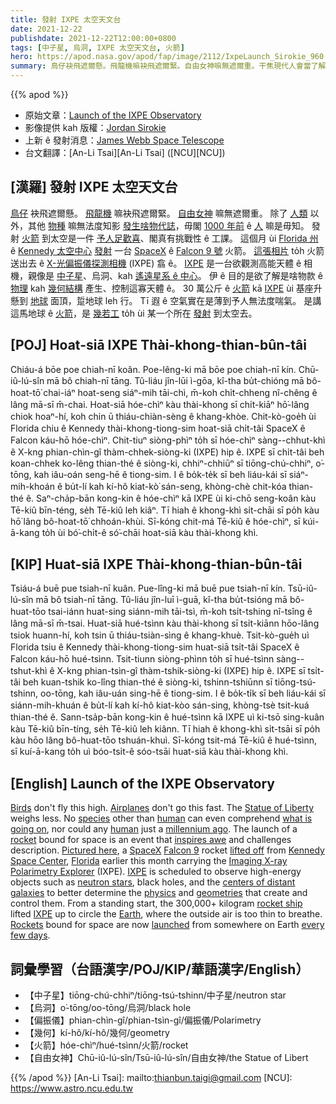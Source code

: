 ```yaml
---
title: 發射 IXPE 太空天文台
date: 2021-12-22
publishdate: 2021-12-22T12:00:00+0800
tags: [中子星, 烏洞, IXPE 太空天文台, 火箭]
hero: https://apod.nasa.gov/apod/fap/image/2112/IxpeLaunch_Sirokie_960.jpg
summary: 鳥仔袂飛遮爾懸。飛龍機嘛袂飛遮爾緊。自由女神嘛無遮爾重。干焦現代人會當了解發生啥物代誌，1000 年前 ê 人嘛是毋知。
---
```


{{% apod %}}

- 原始文章：[Launch of the IXPE Observatory](https://apod.nasa.gov/apod/ap211222.html)
- 影像提供 kah 版權：[Jordan Sirokie](https://www.instagram.com/sir_oki/)
- 上新 ê 發射消息：[James Webb Space Telescope](https://www.nasa.gov/feature/james-webb-space-telescope-launch-update)
- 台文翻譯：[An-Li Tsai][An-Li Tsai] ([NCU][NCU])

## [漢羅] 發射 IXPE 太空天文台
[鳥仔][Birds] 袂飛遮爾懸。
[飛龍機][Airplanes] 嘛袂飛遮爾緊。
[自由女神][Statue of Liberty] 嘛無遮爾重。
除了 [人類][human 1] 以外，其他 [物種][species] 嘛無法度知影 [發生啥物代誌][what is going on]，毋閣 [1000 年前][millennium ago] ê [人][human 2] 嘛是毋知。
發射 [火箭][rocket] 到太空是一件 [予人足歡喜][inspires awe]、閣真有挑戰性 ê 工課。
這個月 ùi [Florida 州][Florida] ê [Kennedy 太空中心][Kennedy Space Center] [發射][lifted off] 一台 [SpaceX][SpaceX] ê [Falcon 9 號][Falcon 9] 火箭。
[這張相片][Pictured here] to̍h 火箭送出去 ê [X-光偏振儀探測相機][Imaging X-ray Polarimetry Explorer] (IXPE) 翕 ê。
[IXPE][IXPE 1] 是一台欲觀測高能天體 ê 相機，親像是 [中子星][neutron stars]、烏洞、kah [遙遠星系 ê 中心][centers of distant galaxies]。
伊 ê 目的是欲了解是啥物款 ê [物理][physics] kah [幾何結構][geometries] 產生、控制這寡天體 ê。
30 萬公斤 ê [火箭][Rockets] kā [IXPE][IXPE 2] ùi 基座升懸到 [地球][Earth] 面頂，踅地球 leh 行。
Tī 遐 ê 空氣實在是薄到予人無法度喘氣。
是講這馬地球 ê [火箭][rocket ship]，是 [幾若工][every few days] to̍h ùi 某一个所在 [發射][launched t] 到太空去。

## [POJ] Hoat-siā IXPE Thài-khong-thian-bûn-tâi
Chiáu-á bōe poe chiah-nī koân.
Poe-lêng-ki mā bōe poe chiah-nī kín.
Chū-iû-lú-sîn mā bô chiah-nī tāng.
Tû-liáu jîn-lūi ì-gōa, kî-tha bu̍t-chióng mā bô-hoat-tō͘ chai-iáⁿ hoat-seng siáⁿ-mih tāi-chì, m̄-koh chi̍t-chheng nî-chêng ê lâng mā-sī m̄-chai.
Hoat-siā hóe-chìⁿ kàu thài-khong sī chi̍t-kiāⁿ hō͘-lâng chiok hoaⁿ-hí, koh chin ū thiáu-chiàn-sèng ê khang-khòe.
Chit-kò-goe̍h ùi Florida chiu ê Kennedy thài-khong-tiong-sim hoat-siā chi̍t-tâi SpaceX ê Falcon káu-hō hóe-chìⁿ.
Chit-tiuⁿ siòng-phìⁿ to̍h sī hóe-chìⁿ sàng--chhut-khì ê X-kng phian-chìn-gî thàm-chhek-siòng-ki (IXPE) hip ê.
IXPE sī chi̍t-tâi beh koan-chhek ko-lêng thian-thé ê siòng-ki, chhiⁿ-chhiūⁿ sī tiōng-chú-chhiⁿ, o͘-tōng, kah iâu-oán seng-hē ê tiong-sim.
I ê bo̍k-te̍k sī beh liáu-kái sī siáⁿ-mih-khoán ê bu̍t-lí kah kí-hô kiat-kò͘ sán-seng, khòng-chè chit-kóa thian-thé ê.
Saⁿ-cha̍p-bān kong-kin ê hóe-chìⁿ kā IXPE ùi ki-chō seng-koân kàu Tē-kiû bīn-téng, se̍h Tē-kiû leh kiâⁿ.
Tī hiah ê khong-khì si̍t-chāi sī po̍h kàu hō͘ lâng bô-hoat-tō͘ chhoán-khùi.
Sī-kóng chit-má Tē-kiû ê hóe-chìⁿ, sī kúi-ā-kang to̍h ùi bó͘-chi̍t-ê só͘-chāi hoat-siā kàu thài-khong khì.


## [KIP] Huat-siā IXPE Thài-khong-thian-bûn-tâi
Tsiáu-á buē pue tsiah-nī kuân.
Pue-lîng-ki mā buē pue tsiah-nī kín.
Tsū-iû-lú-sîn mā bô tsiah-nī tāng.
Tû-liáu jîn-luī ì-guā, kî-tha bu̍t-tsióng mā bô-huat-tōo tsai-iánn huat-sing siánn-mih tāi-tsì, m̄-koh tsi̍t-tshing nî-tsîng ê lâng mā-sī m̄-tsai.
Huat-siā hué-tsìnn kàu thài-khong sī tsi̍t-kiānn hōo-lâng tsiok huann-hí, koh tsin ū thiáu-tsiàn-sìng ê khang-khuè.
Tsit-kò-gue̍h uì Florida tsiu ê Kennedy thài-khong-tiong-sim huat-siā tsi̍t-tâi SpaceX ê Falcon káu-hō hué-tsìnn.
Tsit-tiunn siòng-phìnn to̍h sī hué-tsìnn sàng--tshut-khì ê X-kng phian-tsìn-gî thàm-tshik-siòng-ki (IXPE) hip ê.
IXPE sī tsi̍t-tâi beh kuan-tshik ko-lîng thian-thé ê siòng-ki, tshinn-tshiūnn sī tiōng-tsú-tshinn, oo-tōng, kah iâu-uán sing-hē ê tiong-sim.
I ê bo̍k-ti̍k sī beh liáu-kái sī siánn-mih-khuán ê bu̍t-lí kah kí-hô kiat-kòo sán-sing, khòng-tsè tsit-kuá thian-thé ê.
Sann-tsa̍p-bān kong-kin ê hué-tsìnn kā IXPE uì ki-tsō sing-kuân kàu Tē-kiû bīn-tíng, se̍h Tē-kiû leh kiânn.
Tī hiah ê khong-khì si̍t-tsāi sī po̍h kàu hōo lâng bô-huat-tōo tshuán-khuì.
Sī-kóng tsit-má Tē-kiû ê hué-tsìnn, sī kuí-ā-kang to̍h uì bóo-tsi̍t-ê sóo-tsāi huat-siā kàu thài-khong khì.

## [English] Launch of the IXPE Observatory
[Birds][Birds] don't fly this high.
[Airplanes][Airplanes] don't go this fast.
The [Statue of Liberty][Statue of Liberty] weighs less.
No [species][species] other than [human][human 1] can even comprehend [what is going on][what is going on], nor could any [human][human 2] just a [millennium ago][millennium ago].
The launch of a [rocket][rocket] bound for space is an event that [inspires awe][inspires awe] and challenges description.
[Pictured here][Pictured here], a [SpaceX][SpaceX] [Falcon 9][Falcon 9] rocket [lifted off][lifted off] from [Kennedy Space Center][Kennedy Space Center], [Florida][Florida] earlier this month carrying the [Imaging X-ray Polarimetry Explorer][Imaging X-ray Polarimetry Explorer] (IXPE).
[IXPE][IXPE 1] is scheduled to observe high-energy objects such as [neutron stars][neutron stars], black holes, and the [centers of distant galaxies][centers of distant galaxies] to better determine the [physics][physics] and [geometries][geometries] that create and control them.
From a standing start, the 300,000+ kilogram [rocket ship][rocket ship] lifted [IXPE][IXPE 2] up to circle the [Earth][Earth], where the outside air is too thin to breathe.
[Rockets][Rockets] bound for space are now [launched][launched e] from somewhere on Earth [every few days][every few days].


## 詞彙學習（台語漢字/POJ/KIP/華語漢字/English）
- 【中子星】tiōng-chú-chhiⁿ/tiōng-tsú-tshinn/中子星/neutron star
- 【烏洞】o͘-tōng/oo-tōng/烏洞/black hole
- 【偏振儀】phian-chìn-gî/phian-tsìn-gî/偏振儀/Polarimetry
- 【幾何】kí-hô/kí-hô/幾何/geometry
- 【火箭】hóe-chìⁿ/hué-tsìnn/火箭/rocket
- 【自由女神】Chū-iû-lú-sîn/Tsū-iû-lú-sîn/自由女神/the Statue of Libert


{{% /apod %}}
[An-Li Tsai]: mailto:thianbun.taigi@gmail.com
[NCU]: https://www.astro.ncu.edu.tw

[copyright]: https://apod.nasa.gov/apod/fap/lib/about_apod.html#srapply

[Birds]:https://www.pbs.org/lifeofbirds/
[Airplanes]:https://www.grc.nasa.gov/www/k-12/UEET/StudentSite/airplanes.html
[Statue of Liberty]:http://www.nps.gov/stli/
[species]:https://en.wikipedia.org/wiki/Species
[human 1]:https://apod.nasa.gov/apod/ap190818.html
[what is going on]:http://www.dumpaday.com/wp-content/uploads/2014/04/scary-pictures-22.jpg
[human 2]:https://www.nlm.nih.gov/research/visible/photos.html
[millennium ago]:https://apod.nasa.gov/apod/ap010101.html
[rocket]:https://www.grc.nasa.gov/WWW/K-12/TRC/Rockets/history_of_rockets.html
[inspires awe]:https://apod.nasa.gov/apod/ap161017.html
[Pictured here]:https://www.instagram.com/p/CXQrQ28Oo6_/
[SpaceX]:https://www.spacex.com/
[Falcon 9]:https://www.spacex.com/vehicles/falcon-9/
[lifted off]:https://apod.nasa.gov/apod/ap160721.html
[Kennedy Space Center]:https://en.wikipedia.org/wiki/Kennedy_Space_Center
[Florida]:https://en.wikipedia.org/wiki/Florida
[Imaging X-ray Polarimetry Explorer]:https://ixpe.msfc.nasa.gov/
[IXPE 1]:https://en.wikipedia.org/wiki/IXPE
[neutron stars]:https://imagine.gsfc.nasa.gov/science/objects/neutron_stars1.html
[centers of distant galaxies]:https://apod.nasa.gov/apod/ap140224.html
[physics]:https://en.wikipedia.org/wiki/Physics
[geometries]:https://en.wikipedia.org/wiki/Geometry
[rocket ship]:https://apod.nasa.gov/apod/ap180624.html
[IXPE 2]:https://youtu.be/9VgSkMDaFNk
[Earth]:https://apod.nasa.gov/apod/ap070325.html
[Rockets]:https://spaceplace.nasa.gov/launching-into-space/en/
[launched e]:https://apod.nasa.gov/apod/ap210401.html
[launched t]:https://apod.tw/daily/20210401/
[every few days]:https://en.wikipedia.org/wiki/2022_in_spaceflight
